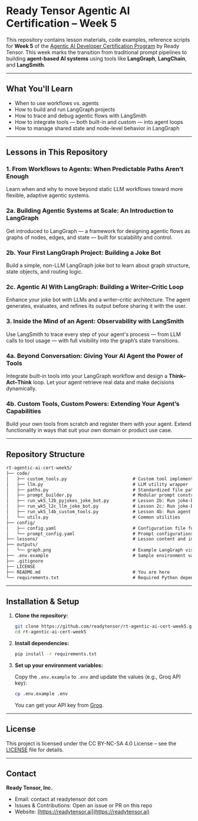 # Ready Tensor Agentic AI Certification – Week 5

This repository contains lesson materials, code examples, reference scripts for **Week 5** of the [Agentic AI Developer Certification Program](https://app.readytensor.ai/publications/HrJ0xWtLzLNt) by Ready Tensor. This week marks the transition from traditional prompt pipelines to building **agent-based AI systems** using tools like **LangGraph**, **LangChain**, and **LangSmith**.

---

## What You'll Learn

- When to use workflows vs. agents
- How to build and run LangGraph projects
- How to trace and debug agentic flows with LangSmith
- How to integrate tools — both built-in and custom — into agent loops
- How to manage shared state and node-level behavior in LangGraph

---

## Lessons in This Repository

### 1. From Workflows to Agents: When Predictable Paths Aren’t Enough

Learn when and why to move beyond static LLM workflows toward more flexible, adaptive agentic systems.

### 2a. Building Agentic Systems at Scale: An Introduction to LangGraph

Get introduced to LangGraph — a framework for designing agentic flows as graphs of nodes, edges, and state — built for scalability and control.

### 2b. Your First LangGraph Project: Building a Joke Bot

Build a simple, non-LLM LangGraph joke bot to learn about graph structure, state objects, and routing logic.

### 2c. Agentic AI With LangGraph: Building a Writer–Critic Loop

Enhance your joke bot with LLMs and a writer–critic architecture. The agent generates, evaluates, and refines its output before sharing it with the user.

### 3. Inside the Mind of an Agent: Observability with LangSmith

Use LangSmith to trace every step of your agent's process — from LLM calls to tool usage — with full visibility into the graph’s state transitions.

### 4a. Beyond Conversation: Giving Your AI Agent the Power of Tools

Integrate built-in tools into your LangGraph workflow and design a **Think–Act–Think** loop. Let your agent retrieve real data and make decisions dynamically.

### 4b. Custom Tools, Custom Powers: Extending Your Agent’s Capabilities

Build your own tools from scratch and register them with your agent. Extend functionality in ways that suit your own domain or product use case.

---

## Repository Structure

```txt
rt-agentic-ai-cert-week5/
├── code/
│   ├── custom_tools.py                         # Custom tool implementations for Lesson 3b
│   ├── llm.py                                  # LLM utility wrapper
│   ├── paths.py                                # Standardized file path management
│   ├── prompt_builder.py                       # Modular prompt construction functions
│   ├── run_wk5_l2b_pyjokes_joke_bot.py         # Lesson 2b: Run joke-bot using pyjokes
│   ├── run_wk5_l2c_llm_joke_bot.py             # Lesson 2c: Run joke-bot using ai agents
│   ├── run_wk5_l4b_custom_tools.py             # Lesson 4b: Run agent with custom tools
│   └── utils.py                                # Common utilities
├── config/
│   ├── config.yaml                             # Configuration file for tool registration or agent setup
│   └── prompt_config.yaml                      # Prompt configurations for agents
├── lessons/                                    # Lesson content and images
├── outputs/
│   └── graph.png                               # Example LangGraph visualization
├── .env.example                                # Sample environment variable file (e.g., Groq API key)
├── .gitignore
├── LICENSE
├── README.md                                   # You are here
└── requirements.txt                            # Required Python dependencies
```

---

## Installation & Setup

1. **Clone the repository:**

   ```bash
   git clone https://github.com/readytensor/rt-agentic-ai-cert-week5.git
   cd rt-agentic-ai-cert-week5
   ```

2. **Install dependencies:**

   ```bash
   pip install -r requirements.txt
   ```

3. **Set up your environment variables:**

   Copy the `.env.example` to `.env` and update the values (e.g., Groq API key):

   ```bash
   cp .env.example .env
   ```

   You can get your API key from [Groq](https://console.groq.com/).

---

## License

This project is licensed under the CC BY-NC-SA 4.0 License – see the [LICENSE](LICENSE) file for details.

---

## Contact

**Ready Tensor, Inc.**

- Email: contact at readytensor dot com
- Issues & Contributions: Open an issue or PR on this repo
- Website: [https://readytensor.ai](https://readytensor.ai)
